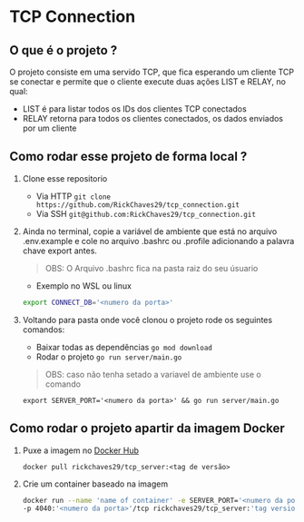 # TCP Connection

## O que é o projeto ?

O projeto consiste em uma servido TCP, que fica esperando um cliente TCP se conectar e permite que o cliente execute duas ações LIST e RELAY, no qual:

- LIST é para listar todos os IDs dos clientes TCP conectados
- RELAY retorna para todos os clientes conectados, os dados enviados por um cliente

## Como rodar esse projeto de forma local ?

1. Clone esse repositorio
    - Via HTTP `git clone  https://github.com/RickChaves29/tcp_connection.git`
    - Via SSH `git@github.com:RickChaves29/tcp_connection.git`

2. Ainda no terminal, copie a variável de ambiente que está no arquivo .env.example e cole no arquivo .bashrc ou .profile adicionando a palavra chave export antes.

    > OBS: O Arquivo .bashrc fica na pasta raiz do seu úsuario
    - Exemplo no WSL ou linux

    ```bash
    export CONNECT_DB='<numero da porta>'
    ```

3. Voltando para pasta onde você clonou o projeto rode os seguintes comandos:

     - Baixar todas as dependências `go mod download`
     - Rodar o projeto `go run server/main.go`

    >OBS: caso não tenha setado a variavel de ambiente use o comando

    `export SERVER_PORT='<numero da porta>' && go run server/main.go`

## Como rodar o projeto apartir da imagem **Docker**

1. Puxe a imagem no [Docker Hub](https://hub.docker.com/r/rickchaves29/tcp_server)

    `docker pull rickchaves29/tcp_server:<tag de versão>`

2. Crie um container baseado na imagem

    ```bash
    docker run --name 'name of container' -e SERVER_PORT='<numero da porta>' \
    -p 4040:'<numero da porta>'/tcp rickchaves29/tcp_server:'tag version'
    ```
